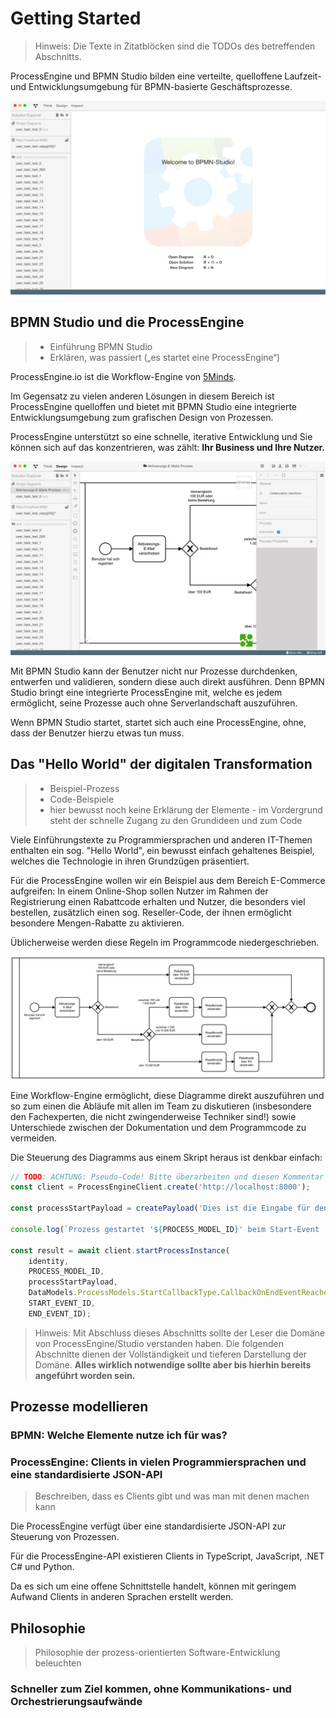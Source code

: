 # Getting Started

> Hinweis: Die Texte in Zitatblöcken sind die TODOs des betreffenden Abschnitts.

ProcessEngine und BPMN Studio bilden eine verteilte, quelloffene Laufzeit- und Entwicklungsumgebung für BPMN-basierte Geschäftsprozesse.

![BPMN Studio: Start-Screen](images/bpmn-studio-empty-state.png)

## BPMN Studio und die ProcessEngine

> - Einführung BPMN Studio
> - Erklären, was passiert („es startet eine ProcessEngine“)

ProcessEngine.io ist die Workflow-Engine von [5Minds](https://5minds.de).

Im Gegensatz zu vielen anderen Lösungen in diesem Bereich ist ProcessEngine quelloffen und bietet mit BPMN Studio eine integrierte Entwicklungsumgebung zum grafischen Design von Prozessen.

ProcessEngine unterstützt so eine schnelle, iterative Entwicklung und Sie können sich auf das konzentrieren, was zählt: **Ihr Business und Ihre Nutzer.**

![BPMN Studio: Design-Modus](images/bpmn-studio-design.png)

Mit BPMN Studio kann der Benutzer nicht nur Prozesse durchdenken, entwerfen und validieren, sondern diese auch direkt ausführen.
Denn BPMN Studio bringt eine integrierte ProcessEngine mit, welche es jedem ermöglicht, seine Prozesse auch ohne Serverlandschaft auszuführen.

Wenn BPMN Studio startet, startet sich auch eine ProcessEngine, ohne, dass der Benutzer hierzu etwas tun muss.



## Das "Hello World" der digitalen Transformation

> - Beispiel-Prozess
> - Code-Beispiele
> - hier bewusst noch keine Erklärung der Elemente - im Vordergrund steht der schnelle Zugang zu den Grundideen und zum Code

Viele Einführungstexte zu Programmiersprachen und anderen IT-Themen enthalten ein sog. "Hello World", ein bewusst einfach gehaltenes Beispiel, welches die Technologie in ihren Grundzügen präsentiert.

Für die ProcessEngine wollen wir ein Beispiel aus dem Bereich E-Commerce aufgreifen:
In einem Online-Shop sollen Nutzer im Rahmen der Registrierung einen Rabattcode erhalten und Nutzer, die besonders viel bestellen, zusätzlich einen sog. Reseller-Code, der ihnen ermöglicht besondere Mengen-Rabatte zu aktivieren.

Üblicherweise werden diese Regeln im Programmcode niedergeschrieben.

![Prozess für Aktivierungs-E-Mails](images/Aktivierungs-E-Mails-Prozess.png)

Eine Workflow-Engine ermöglicht, diese Diagramme direkt auszuführen und so zum einen die Abläufe mit allen im Team zu diskutieren (insbesondere den Fachexperten, die nicht zwingenderweise Techniker sind!) sowie Unterschiede zwischen der Dokumentation und dem Programmcode zu vermeiden.

Die Steuerung des Diagramms aus einem Skript heraus ist denkbar einfach:

```javascript
// TODO: ACHTUNG: Pseudo-Code! Bitte überarbeiten und diesen Kommentar entfernen!
const client = ProcessEngineClient.create('http://localhost:8000');

const processStartPayload = createPayload('Dies ist die Eingabe für den Prozess aus JavaScript.');

console.log(`Prozess gestartet '${PROCESS_MODEL_ID}' beim Start-Event '${START_EVENT_ID}'.`);

const result = await client.startProcessInstance(
    identity,
    PROCESS_MODEL_ID,
    processStartPayload,
    DataModels.ProcessModels.StartCallbackType.CallbackOnEndEventReached,
    START_EVENT_ID,
    END_EVENT_ID);
```

> Hinweis: Mit Abschluss dieses Abschnitts sollte der Leser die Domäne von ProcessEngine/Studio verstanden haben.
> Die folgenden Abschnitte dienen der Vollständigkeit und tieferen Darstellung der Domäne.
> **Alles wirklich notwendige sollte aber bis hierhin bereits angeführt worden sein.**

## Prozesse modellieren

### BPMN: Welche Elemente nutze ich für was?

>

### ProcessEngine: Clients in vielen Programmiersprachen und eine standardisierte JSON-API

> Beschreiben, dass es Clients gibt und was man mit denen machen kann

Die ProcessEngine verfügt über eine standardisierte JSON-API zur Steuerung von Prozessen.

Für die ProcessEngine-API existieren Clients in TypeScript, JavaScript, .NET C# und Python.

Da es sich um eine offene Schnittstelle handelt, können mit geringem Aufwand Clients in anderen Sprachen erstellt werden.

## Philosophie

> Philosophie der prozess-orientierten Software-Entwicklung beleuchten

### Schneller zum Ziel kommen, ohne Kommunikations- und Orchestrierungsaufwände


